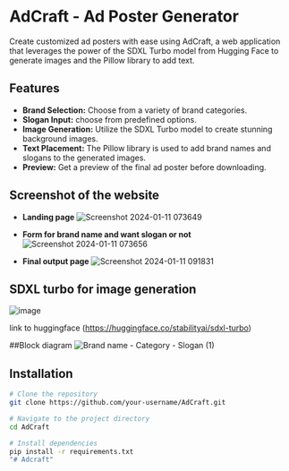 # AdCraft - Ad Poster Generator

Create customized ad posters with ease using AdCraft, a web application that leverages the power of the SDXL Turbo model from Hugging Face to generate images and the Pillow library to add text.

## Features

- **Brand Selection:** Choose from a variety of brand categories.
- **Slogan Input:** choose from predefined options.
- **Image Generation:** Utilize the SDXL Turbo model to create stunning background images.
- **Text Placement:** The Pillow library is used to add brand names and slogans to the generated images.
- **Preview:** Get a preview of the final ad poster before downloading.

## Screenshot of the website

- **Landing page**
![Screenshot 2024-01-11 073649](https://github.com/jai2992/adcraft/assets/136327019/b78e2988-ed96-4ac2-a00f-e33087723424)

- **Form for brand name and want slogan or not**
![Screenshot 2024-01-11 073656](https://github.com/jai2992/adcraft/assets/136327019/9cf83157-5b86-4116-9001-c469e9738a75)

- **Final output page**
![Screenshot 2024-01-11 091831](https://github.com/jai2992/adcraft/assets/136327019/38e29caf-6ee8-4610-b4db-7975d3b9b270)

## SDXL turbo for image generation
![image](https://github.com/jai2992/adcraft/assets/136327019/cb82210b-3c97-444c-8e8c-455cb822304d)

link to huggingface (https://huggingface.co/stabilityai/sdxl-turbo)

##Block diagram
![Brand name - Category - Slogan (1)](https://github.com/jai2992/adcraft/assets/136327019/37d168a4-4d52-4848-9c4b-7024e321516c)


## Installation

```bash
# Clone the repository
git clone https://github.com/your-username/AdCraft.git

# Navigate to the project directory
cd AdCraft

# Install dependencies
pip install -r requirements.txt
"# Adcraft" 
